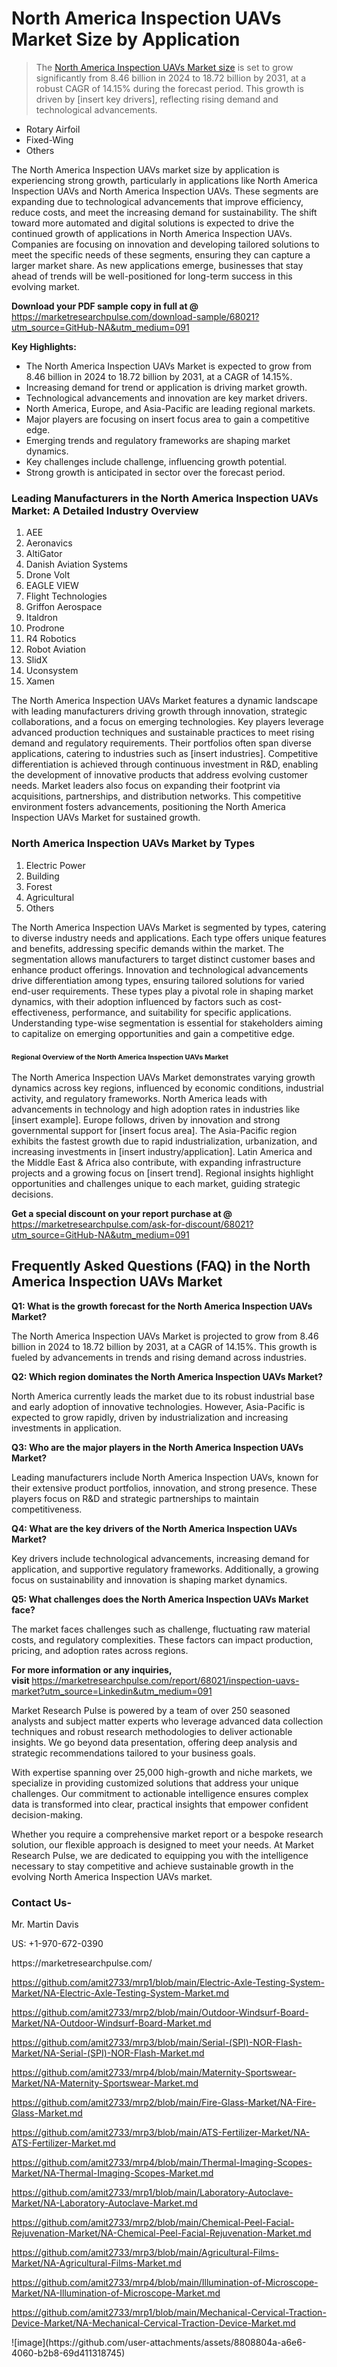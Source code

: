 <h1>North America Inspection UAVs Market&nbsp;Size by Application</h1><blockquote><p>The <a href="https://marketresearchpulse.com/download-sample/68021?utm_source=GitHub-NA&amp;utm_medium=091">North America Inspection UAVs Market size</a> is set to grow significantly from 8.46 billion in 2024 to 18.72 billion by 2031, at a robust CAGR of 14.15% during the forecast period. This growth is driven by [insert key drivers], reflecting rising demand and technological advancements.</p></blockquote><ul><li>Rotary Airfoil<li> Fixed-Wing<li> Others</li></ul><p>The North America Inspection UAVs market size by application is experiencing strong growth, particularly in applications like North America Inspection UAVs and North America Inspection UAVs. These segments are expanding due to technological advancements that improve efficiency, reduce costs, and meet the increasing demand for sustainability. The shift toward more automated and digital solutions is expected to drive the continued growth of applications in North America Inspection UAVs. Companies are focusing on innovation and developing tailored solutions to meet the specific needs of these segments, ensuring they can capture a larger market share. As new applications emerge, businesses that stay ahead of trends will be well-positioned for long-term success in this evolving market.</p><p><strong>Download your PDF sample copy in full at @ </strong><a href="https://marketresearchpulse.com/download-sample/68021?utm_source=GitHub-NA&amp;utm_medium=091">https://marketresearchpulse.com/download-sample/68021?utm_source=GitHub-NA&amp;utm_medium=091</a></p><p><strong>Key Highlights: </strong></p><ul><li>The North America Inspection UAVs Market is expected to grow from 8.46 billion in 2024 to 18.72 billion by 2031, at a CAGR of 14.15%.</li><li>Increasing demand for trend or application is driving market growth.</li><li>Technological advancements and innovation are key market drivers.</li><li>North America, Europe, and Asia-Pacific are leading regional markets.</li><li>Major players are focusing on insert focus area to gain a competitive edge.</li><li>Emerging trends and regulatory frameworks are shaping market dynamics.</li><li>Key challenges include challenge, influencing growth potential.</li><li>Strong growth is anticipated in sector over the forecast period.</li></ul><h3>Leading Manufacturers in the North America Inspection UAVs Market: A Detailed Industry Overview</h3><ol><li>AEE</li><li>Aeronavics</li><li>AltiGator</li><li>Danish Aviation Systems</li><li>Drone Volt</li><li>EAGLE VIEW</li><li>Flight Technologies</li><li>Griffon Aerospace</li><li>Italdron</li><li>Prodrone</li><li>R4 Robotics</li><li>Robot Aviation</li><li>SlidX</li><li>Uconsystem</li><li>Xamen</li></ol><div class="flex max-w-full flex-col flex-grow"><div class="min-h-8 text-message flex w-full flex-col items-end gap-2 whitespace-normal break-words [.text-message+&amp;]:mt-5" dir="auto" data-message-author-role="assistant" data-message-id="fd8432e4-4910-450d-b182-61b7bfb0a01f" data-message-model-slug="gpt-4o"><div class="flex w-full flex-col gap-1 empty:hidden first:pt-[3px]"><div class="markdown prose w-full break-words dark:prose-invert light"><p>The North America Inspection UAVs Market features a dynamic landscape with leading manufacturers driving growth through innovation, strategic collaborations, and a focus on emerging technologies. Key players leverage advanced production techniques and sustainable practices to meet rising demand and regulatory requirements. Their portfolios often span diverse applications, catering to industries such as [insert industries]. Competitive differentiation is achieved through continuous investment in R&amp;D, enabling the development of innovative products that address evolving customer needs. Market leaders also focus on expanding their footprint via acquisitions, partnerships, and distribution networks. This competitive environment fosters advancements, positioning the North America Inspection UAVs Market for sustained growth.</p></div></div></div></div><h3>North America Inspection UAVs Market by Types</h3><ol><li>Electric Power<li> Building<li> Forest<li> Agricultural<li> Others</li></ol><div class="flex max-w-full flex-col flex-grow"><div class="min-h-8 text-message flex w-full flex-col items-end gap-2 whitespace-normal break-words [.text-message+&amp;]:mt-5" dir="auto" data-message-author-role="assistant" data-message-id="084470be-0bb7-4664-bddf-5156b4f41249" data-message-model-slug="gpt-4o-mini"><div class="flex w-full flex-col gap-1 empty:hidden first:pt-[3px]"><div class="markdown prose w-full break-words dark:prose-invert light"><p>The North America Inspection UAVs Market is segmented by types, catering to diverse industry needs and applications. Each type offers unique features and benefits, addressing specific demands within the market. The segmentation allows manufacturers to target distinct customer bases and enhance product offerings. Innovation and technological advancements drive differentiation among types, ensuring tailored solutions for varied end-user requirements. These types play a pivotal role in shaping market dynamics, with their adoption influenced by factors such as cost-effectiveness, performance, and suitability for specific applications. Understanding type-wise segmentation is essential for stakeholders aiming to capitalize on emerging opportunities and gain a competitive edge.</p></div></div></div></div><h3><span style="font-size: 11px;">Regional Overview of the North America Inspection UAVs Market</span></h3><div class="flex max-w-full flex-col flex-grow"><div class="min-h-8 text-message flex w-full flex-col items-end gap-2 whitespace-normal break-words [.text-message+&amp;]:mt-5" dir="auto" data-message-author-role="assistant" data-message-id="e9038762-ce64-4e30-91c9-9bd413514231" data-message-model-slug="gpt-4o-mini"><div class="flex w-full flex-col gap-1 empty:hidden first:pt-[3px]"><div class="markdown prose w-full break-words dark:prose-invert light"><p>The North America Inspection UAVs Market demonstrates varying growth dynamics across key regions, influenced by economic conditions, industrial activity, and regulatory frameworks. North America leads with advancements in technology and high adoption rates in industries like [insert example]. Europe follows, driven by innovation and strong governmental support for [insert focus area]. The Asia-Pacific region exhibits the fastest growth due to rapid industrialization, urbanization, and increasing investments in [insert industry/application]. Latin America and the Middle East &amp; Africa also contribute, with expanding infrastructure projects and a growing focus on [insert trend]. Regional insights highlight opportunities and challenges unique to each market, guiding strategic decisions.</p></div></div></div></div><p><strong>Get a special discount on your report purchase at @ </strong><a href="https://marketresearchpulse.com/ask-for-discount/68021?utm_source=GitHub-NA&amp;utm_medium=091">https://marketresearchpulse.com/ask-for-discount/68021?utm_source=GitHub-NA&amp;utm_medium=091</a></p><h2>Frequently Asked Questions (FAQ) in the North America Inspection UAVs Market</h2><p><strong>Q1: What is the growth forecast for the North America Inspection UAVs Market?</strong></p><p>The North America Inspection UAVs Market is projected to grow from 8.46 billion in 2024 to 18.72 billion by 2031, at a CAGR of 14.15%. This growth is fueled by advancements in trends and rising demand across industries.</p><p><strong>Q2: Which region dominates the North America Inspection UAVs Market?</strong></p><p>North America currently leads the market due to its robust industrial base and early adoption of innovative technologies. However, Asia-Pacific is expected to grow rapidly, driven by industrialization and increasing investments in application.</p><p><strong>Q3: Who are the major players in the North America Inspection UAVs Market?</strong></p><p>Leading manufacturers include North America Inspection UAVs, known for their extensive product portfolios, innovation, and strong presence. These players focus on R&amp;D and strategic partnerships to maintain competitiveness.</p><p><strong>Q4: What are the key drivers of the North America Inspection UAVs Market?</strong></p><p>Key drivers include technological advancements, increasing demand for application, and supportive regulatory frameworks. Additionally, a growing focus on sustainability and innovation is shaping market dynamics.</p><p><strong>Q5: What challenges does the North America Inspection UAVs Market face?</strong></p><p>The market faces challenges such as challenge, fluctuating raw material costs, and regulatory complexities. These factors can impact production, pricing, and adoption rates across regions.</p><p><strong>For more information or any inquiries, visit&nbsp;</strong><a href="https://marketresearchpulse.com/report/68021/inspection-uavs-market?utm_source=Linkedin&utm_medium=091">https://marketresearchpulse.com/report/68021/inspection-uavs-market?utm_source=Linkedin&utm_medium=091</a></p><p>Market Research Pulse is powered by a team of over 250 seasoned analysts and subject matter experts who leverage advanced data collection techniques and robust research methodologies to deliver actionable insights. We go beyond data presentation, offering deep analysis and strategic recommendations tailored to your business goals.</p><p>With expertise spanning over 25,000 high-growth and niche markets, we specialize in providing customized solutions that address your unique challenges. Our commitment to actionable intelligence ensures complex data is transformed into clear, practical insights that empower confident decision-making.</p><p>Whether you require a comprehensive market report or a bespoke research solution, our flexible approach is designed to meet your needs. At Market Research Pulse, we are dedicated to equipping you with the intelligence necessary to stay competitive and achieve sustainable growth in the evolving North America Inspection UAVs market.</p><h3><strong>Contact Us-</strong></h3><p>Mr. Martin Davis</p><p>US: +1-970-672-0390</p><p>https://marketresearchpulse.com/</p><p><a href="https://github.com/amit2733/mrp1/blob/main/Electric-Axle-Testing-System-Market/NA-Electric-Axle-Testing-System-Market.md">https://github.com/amit2733/mrp1/blob/main/Electric-Axle-Testing-System-Market/NA-Electric-Axle-Testing-System-Market.md</a></p><p><a href="https://github.com/amit2733/mrp2/blob/main/Outdoor-Windsurf-Board-Market/NA-Outdoor-Windsurf-Board-Market.md">https://github.com/amit2733/mrp2/blob/main/Outdoor-Windsurf-Board-Market/NA-Outdoor-Windsurf-Board-Market.md</a></p><p><a href="https://github.com/amit2733/mrp3/blob/main/Serial-(SPI)-NOR-Flash-Market/NA-Serial-(SPI)-NOR-Flash-Market.md">https://github.com/amit2733/mrp3/blob/main/Serial-(SPI)-NOR-Flash-Market/NA-Serial-(SPI)-NOR-Flash-Market.md</a></p><p><a href="https://github.com/amit2733/mrp4/blob/main/Maternity-Sportswear-Market/NA-Maternity-Sportswear-Market.md">https://github.com/amit2733/mrp4/blob/main/Maternity-Sportswear-Market/NA-Maternity-Sportswear-Market.md</a></p><p><a href="https://github.com/amit2733/mrp2/blob/main/Fire-Glass-Market/NA-Fire-Glass-Market.md">https://github.com/amit2733/mrp2/blob/main/Fire-Glass-Market/NA-Fire-Glass-Market.md</a></p><p><a href="https://github.com/amit2733/mrp3/blob/main/ATS-Fertilizer-Market/NA-ATS-Fertilizer-Market.md">https://github.com/amit2733/mrp3/blob/main/ATS-Fertilizer-Market/NA-ATS-Fertilizer-Market.md</a></p><p><a href="https://github.com/amit2733/mrp4/blob/main/Thermal-Imaging-Scopes-Market/NA-Thermal-Imaging-Scopes-Market.md">https://github.com/amit2733/mrp4/blob/main/Thermal-Imaging-Scopes-Market/NA-Thermal-Imaging-Scopes-Market.md</a></p><p><a href="https://github.com/amit2733/mrp1/blob/main/Laboratory-Autoclave-Market/NA-Laboratory-Autoclave-Market.md">https://github.com/amit2733/mrp1/blob/main/Laboratory-Autoclave-Market/NA-Laboratory-Autoclave-Market.md</a></p><p><a href="https://github.com/amit2733/mrp2/blob/main/Chemical-Peel-Facial-Rejuvenation-Market/NA-Chemical-Peel-Facial-Rejuvenation-Market.md">https://github.com/amit2733/mrp2/blob/main/Chemical-Peel-Facial-Rejuvenation-Market/NA-Chemical-Peel-Facial-Rejuvenation-Market.md</a></p><p><a href="https://github.com/amit2733/mrp3/blob/main/Agricultural-Films-Market/NA-Agricultural-Films-Market.md">https://github.com/amit2733/mrp3/blob/main/Agricultural-Films-Market/NA-Agricultural-Films-Market.md</a></p><p><a href="https://github.com/amit2733/mrp4/blob/main/Illumination-of-Microscope-Market/NA-Illumination-of-Microscope-Market.md">https://github.com/amit2733/mrp4/blob/main/Illumination-of-Microscope-Market/NA-Illumination-of-Microscope-Market.md</a></p><p><a href="https://github.com/amit2733/mrp1/blob/main/Mechanical-Cervical-Traction-Device-Market/NA-Mechanical-Cervical-Traction-Device-Market.md">https://github.com/amit2733/mrp1/blob/main/Mechanical-Cervical-Traction-Device-Market/NA-Mechanical-Cervical-Traction-Device-Market.md</a></p>
![image](https://github.com/user-attachments/assets/8808804a-a6e6-4060-b2b8-69d411318745)
